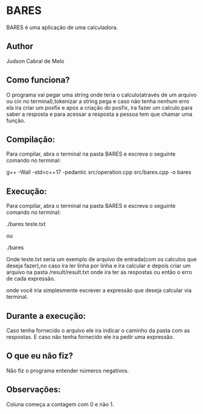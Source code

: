 # BARES

  BARES é uma aplicação de uma calculadora.
  
## Author

Judson Cabral de Melo

## Como funciona?

  O programa vai pegar uma string onde teria o calculo(através de um arquivo ou cin no terminal),tokenizar a string pega e caso não tenha nenhum erro ela ira criar um posfix e apos a criação do posfix, ira fazer um calculo para saber a resposta e para acessar a resposta a pessoa tem que chamar uma função.

## Compilação:

  Para compilar, abra o terminal na pasta BARES e escreva o seguinte comando no terminal:

g++ -Wall -std=c++17 -pedantic src/operation.cpp src/bares.cpp -o bares

## Execução:

  Para compilar, abra o terminal na pasta BARES e escreva o seguinte comando no terminal:

./bares teste.txt

ou 

./bares
  
  Onde teste.txt seria um exemplo de arquivo de entrada(com os calculos que deseja fazer),no caso ira ler linha por linha e ira calcular e depois criar um arquivo na pasta /result/result.txt onde ira ter as respostas ou então o erro de cada expressão.

onde você iria simplesmente escrever a expressão que deseja calcular via terminal.

## Durante a execução:

  Caso tenha fornecido o arquivo ele ira indicar o caminho da pasta com as respostas. 
E caso não tenha fornecido ele ira pedir uma expressão.

## O que eu não fiz?

  Não fiz o programa entender números negativos.

## Observações:

  Coluna começa a contagem com 0 e não 1.
